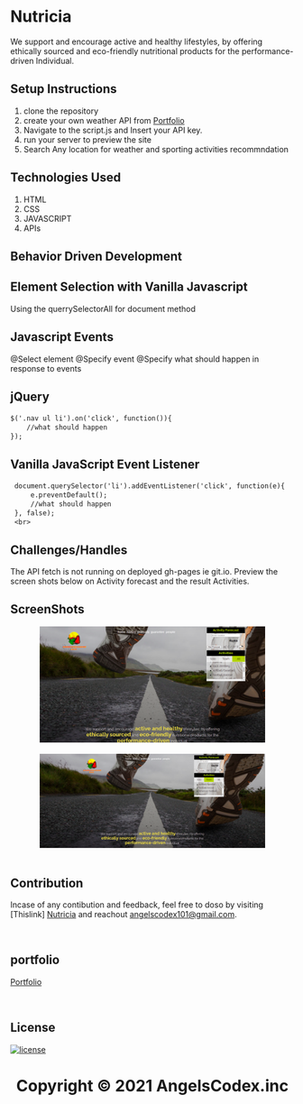 # Nutricia
We support and encourage active and healthy lifestyles, by offering ethically sourced and eco-friendly nutritional products for the performance-driven Individual.



##  Setup Instructions
1. clone the repository
2. create your own weather API from 
<a href="http://api.openweathermap.org" target="_blank">Portfolio</a>
3. Navigate to the script.js and Insert your API key.
4. run your server to preview the site
5. Search Any location for weather and sporting activities recommndation 

            
## Technologies Used
1. HTML
2. CSS 
3. JAVASCRIPT
4. APIs

            
## Behavior Driven Development

##  Element Selection with Vanilla Javascript

Using the querrySelectorAll for document method

## Javascript Events
 @Select element
 @Specify event
 @Specify what should happen in response to events

## jQuery
    $('.nav ul li').on('click', function()){
        //what should happen
    });
## Vanilla JavaScript Event Listener
     document.querySelector('li').addEventListener('click', function(e){
         e.preventDefault();
         //what should happen
     }, false);
     <br>
## Challenges/Handles
The API fetch is not running on deployed gh-pages ie git.io. Preview the screen shots below on Activity forecast and the result Activities. 
## ScreenShots

<div align="center">
    <img src="/images/shots/Activities.png" width="400px"</img> 
</div>

  <br/>
<div align="center">
    <img src="/images/shots/ActivityForecast.png" width="400px"</img> 
</div>

<br/>

## Contribution
Incase of any contibution and feedback, feel free to doso by visiting [Thislink] <a href="https://angels101.github.io/Nutricia/" target="_blank">Nutricia</a> and reachout angelscodex101@gmail.com.

            
<br/>

## portfolio
 
<a href="https://agitated-hamilton-881922.netlify.app/" target="_blank">Portfolio</a>

<br/>

## License
  [![license](https://img.shields.io/github/license/DAVFoundation/captain-n3m0.svg?style=flat-square)](https://github.com/DAVFoundation/captain-n3m0/blob/master/LICENSE)

 <div align="center"><h1>Copyright © 2021 AngelsCodex.inc</h1></div>
<br/> 




